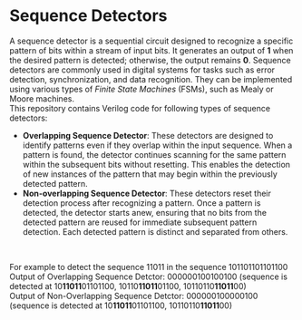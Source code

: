 # Sequence Detectors
A sequence detector is a sequential circuit designed to recognize a specific pattern of bits within a stream of input bits. It generates an output of **1** when the desired pattern is detected; otherwise, the output remains **0**. Sequence detectors are commonly used in digital systems for tasks such as error detection, synchronization, and data recognition. They can be implemented using various types of *Finite State Machines* (FSMs), such as Mealy or Moore machines.
</br>
This repository contains Verilog code for following types of sequence detectors:
- **Overlapping Sequence Detector**: These detectors are designed to identify patterns even if they overlap within the input sequence. When a pattern is found, the detector continues scanning for the same pattern within the subsequent bits without resetting. This enables the detection of new instances of the pattern that may begin within the previously detected pattern.
- **Non-overlapping Sequence Detector**: These detectors reset their detection process after recognizing a pattern. Once a pattern is detected, the detector starts anew, ensuring that no bits from the detected pattern are reused for immediate subsequent pattern detection. Each detected pattern is distinct and separated from others.
</br>

For example to detect the sequence 11011 in the sequence 101101101101100 </br>
Output of Overlapping Sequence Detctor:                  000000100100100 (sequence is detected at 10**11011**01101100, 10110**11011**01100, 10110110**11011**00) </br>
Output of Non-Overlapping Sequence Detctor:              000000100000100 (sequence is detected at 10**11011**01101100, 10110110**11011**00) </br>
